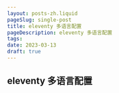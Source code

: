 ```yaml
---
layout: posts-zh.liquid
pageSlug: single-post
title: eleventy 多语言配置
pageDescription: eleventy 多语言配置
tags: 
date: 2023-03-13
draft: true
---
```


## eleventy 多语言配置